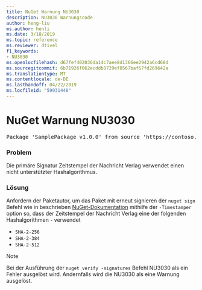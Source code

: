 ```yaml
---
title: NuGet Warnung NU3030
description: NU3030 Warnungscode
author: heng-liu
ms.author: henli
ms.date: 3/18/2019
ms.topic: reference
ms.reviewer: dtivel
f1_keywords:
- NU3030
ms.openlocfilehash: d67fef402036da14c7aee8d1366ee2942a6cd68d
ms.sourcegitcommit: 6b71926f062ecddb8729ef8567baf67fd269642a
ms.translationtype: MT
ms.contentlocale: de-DE
ms.lasthandoff: 04/22/2019
ms.locfileid: "59931448"
---
```

# <a name="nuget-warning-nu3030"></a>NuGet Warnung NU3030

<pre>Package 'SamplePackage v1.0.0' from source 'https://contoso.com/index.json': The primary signature's timestamp's message imprint uses an unsupported hash algorithm.</pre>

### <a name="issue"></a>Problem

Die primäre Signatur Zeitstempel der Nachricht Verlag verwendet einen nicht unterstützter Hashalgorithmus.  


### <a name="solution"></a>Lösung

Anfordern der Paketautor, um das Paket mit erneut signieren der `nuget sign` Befehl wie in beschrieben [NuGet-Dokumentation](https://docs.microsoft.com/en-us/nuget/create-packages/sign-a-package) mithilfe der `-Timestamper` option so, dass der Zeitstempel der Nachricht Verlag eine der folgenden Hashalgorithmen - verwendet
* `SHA-2-256`
* `SHA-2-384`
* `SHA-2-512`


> [!Note]
> Bei der Ausführung der `nuget verify -signatures` Befehl NU3030 als ein Fehler ausgelöst wird. Andernfalls wird die NU3030 als eine Warnung ausgelöst.